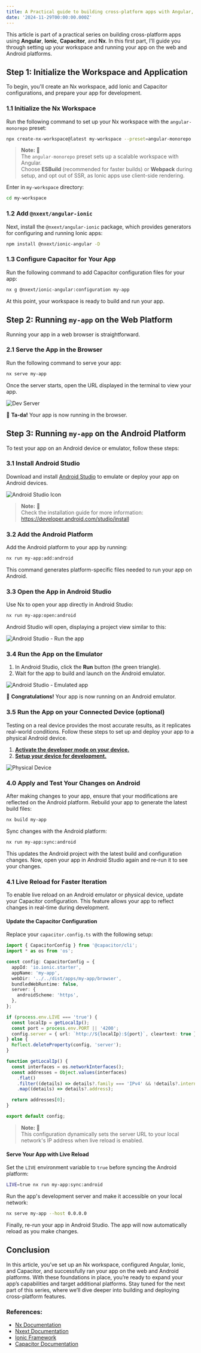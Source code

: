 ```yaml
---
title: A Practical guide to building cross-platform apps with Angular, Ionic, Capacitor, and Nx
date: '2024-11-29T00:00:00.000Z'
---
```


This article is part of a practical series on building cross-platform apps using **Angular**, **Ionic**, **Capacitor**, and **Nx**. In this first part, I'll guide you through setting up your workspace and running your app on the web and Android platforms.

## Step 1: Initialize the Workspace and Application

To begin, you'll create an Nx workspace, add Ionic and Capacitor configurations, and prepare your app for development.

### 1.1 Initialize the Nx Workspace

Run the following command to set up your Nx workspace with the `angular-monorepo` preset:

```bash
npx create-nx-workspace@latest my-workspace --preset=angular-monorepo
```

> **Note: 📌** <br>
> The `angular-monorepo` preset sets up a scalable workspace with Angular. <br>
> Choose **ESBuild** (recommended for faster builds) or **Webpack** during setup, and opt out of SSR, as Ionic apps use client-side rendering.

Enter in `my-workspace` directory:

```bash
cd my-workspace
```

### 1.2 Add `@nxext/angular-ionic`

Next, install the `@nxext/angular-ionic` package, which provides generators for configuring and running Ionic apps:

```bash
npm install @nxext/ionic-angular -D
```

### 1.3 Configure Capacitor for Your App

Run the following command to add Capacitor configuration files for your app:

```bash
nx g @nxext/ionic-angular:configuration my-app
```

At this point, your workspace is ready to build and run your app.

## Step 2: Running `my-app` on the Web Platform

Running your app in a web browser is straightforward.

### 2.1 Serve the App in the Browser

Run the following command to serve your app:

```bash
nx serve my-app
```

Once the server starts, open the URL displayed in the terminal to view your app.

![Dev Server](./serve.png)

🌈 **Ta-da!** Your app is now running in the browser.

## Step 3: Running `my-app` on the Android Platform

To test your app on an Android device or emulator, follow these steps:

### 3.1 Install Android Studio

Download and install [Android Studio](https://developer.android.com/studio) to emulate or deploy your app on Android devices.

![Android Studio Icon](./studio.svg)

> **Note:** 📌 <br> Check the installation guide for more information: https://developer.android.com/studio/install

### 3.2 Add the Android Platform

Add the Android platform to your app by running:

```bash
nx run my-app:add:android
```

This command generates platform-specific files needed to run your app on Android.

### 3.3 Open the App in Android Studio

Use Nx to open your app directly in Android Studio:

```bash
nx run my-app:open:android
```

Android Studio will open, displaying a project view similar to this:

![Android Studio - Run the app](./run.png)

### 3.4 Run the App on the Emulator

1. In Android Studio, click the **Run** button (the green triangle).
2. Wait for the app to build and launch on the Android emulator.

![Android Studio - Emulated app](./app.png)

🌟 **Congratulations!** Your app is now running on an Android emulator.

### 3.5 Run the App on your Connected Device (optional)

Testing on a real device provides the most accurate results, as it replicates real-world conditions. Follow these steps to set up and deploy your app to a physical Android device.

1. [**Activate the developer mode on your device.**](https://developer.android.com/studio/debug/dev-options)
2. [**Setup your device for development.**](https://developer.android.com/studio/run/device)

![Physical Device](./device.png)

### 4.0 Apply and Test Your Changes on Android

After making changes to your app, ensure that your modifications are reflected on the Android platform. Rebuild your app to generate the latest build files:

```bash
nx build my-app
```

Sync changes with the Android platform:

```bash
nx run my-app:sync:android
```

This updates the Android project with the latest build and configuration changes. Now, open your app in Android Studio again and re-run it to see your changes.

### 4.1 Live Reload for Faster Iteration

To enable live reload on an Android emulator or physical device, update your Capacitor configuration. This feature allows your app to reflect changes in real-time during development.

#### Update the Capacitor Configuration

Replace your `capacitor.config.ts` with the following setup:

```ts
import { CapacitorConfig } from '@capacitor/cli';
import * as os from 'os';

const config: CapacitorConfig = {
  appId: 'io.ionic.starter',
  appName: 'my-app',
  webDir: '../../dist/apps/my-app/browser',
  bundledWebRuntime: false,
  server: {
    androidScheme: 'https',
  },
};

if (process.env.LIVE === 'true') {
  const localIp = getLocalIp();
  const port = process.env.PORT || '4200';
  config.server = { url: `http://${localIp}:${port}`, cleartext: true };
} else {
  Reflect.deleteProperty(config, 'server');
}

function getLocalIp() {
  const interfaces = os.networkInterfaces();
  const addresses = Object.values(interfaces)
    .flat()
    .filter((details) => details?.family === 'IPv4' && !details?.internal)
    .map((details) => details?.address);

  return addresses[0];
}

export default config;
```

> **Note: 📌** <br> This configuration dynamically sets the server URL to your local network's IP address when live reload is enabled.

#### Serve Your App with Live Reload

Set the `LIVE` environment variable to `true` before syncing the Android platform:

```bash
LIVE=true nx run my-app:sync:android
```

Run the app's development server and make it accessible on your local network:

```bash
nx serve my-app --host 0.0.0.0
```

Finally, re-run your app in Android Studio. The app will now automatically reload as you make changes.

## Conclusion

In this article, you’ve set up an Nx workspace, configured Angular, Ionic, and Capacitor, and successfully ran your app on the web and Android platforms. With these foundations in place, you’re ready to expand your app’s capabilities and target additional platforms. Stay tuned for the next part of this series, where we’ll dive deeper into building and deploying cross-platform features.

### References:

- [Nx Documentation](https://nx.dev)
- [Nxext Documentation](https://nxext.dev/)
- [Ionic Framework](https://ionicframework.com)
- [Capacitor Documentation](https://capacitorjs.com)
